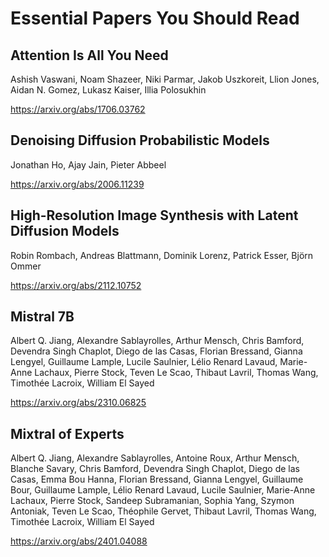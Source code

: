 # Essential Papers You Should Read

## Attention Is All You Need

Ashish Vaswani, Noam Shazeer, Niki Parmar, Jakob Uszkoreit, Llion Jones, Aidan N. Gomez, Lukasz Kaiser, Illia Polosukhin

https://arxiv.org/abs/1706.03762 

## Denoising Diffusion Probabilistic Models
Jonathan Ho, Ajay Jain, Pieter Abbeel

https://arxiv.org/abs/2006.11239

## High-Resolution Image Synthesis with Latent Diffusion Models

Robin Rombach, Andreas Blattmann, Dominik Lorenz, Patrick Esser, Björn Ommer

https://arxiv.org/abs/2112.10752

## Mistral 7B

Albert Q. Jiang, Alexandre Sablayrolles, Arthur Mensch, Chris Bamford, Devendra Singh Chaplot, Diego de las Casas, Florian Bressand, Gianna Lengyel, Guillaume Lample, Lucile Saulnier, Lélio Renard Lavaud, Marie-Anne Lachaux, Pierre Stock, Teven Le Scao, Thibaut Lavril, Thomas Wang, Timothée Lacroix, William El Sayed

https://arxiv.org/abs/2310.06825

## Mixtral of Experts

Albert Q. Jiang, Alexandre Sablayrolles, Antoine Roux, Arthur Mensch, Blanche Savary, Chris Bamford, Devendra Singh Chaplot, Diego de las Casas, Emma Bou Hanna, Florian Bressand, Gianna Lengyel, Guillaume Bour, Guillaume Lample, Lélio Renard Lavaud, Lucile Saulnier, Marie-Anne Lachaux, Pierre Stock, Sandeep Subramanian, Sophia Yang, Szymon Antoniak, Teven Le Scao, Théophile Gervet, Thibaut Lavril, Thomas Wang, Timothée Lacroix, William El Sayed

https://arxiv.org/abs/2401.04088